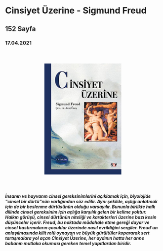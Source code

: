   
# Cinsiyet Üzerine - Sigmund Freud
## 152 Sayfa
### 17.04.2021
  
<br>

  <p align="center" style="padding: 10px">
    <img alt="Cinsiyet-Üzerine-Sigmund-Freud" src="../images/62_cinsiyet_uzerine.jpg" width="250">
    <br>

<br>
<br>


***İnsanın ve hayvanın cinsel gereksinimlerini açıklamak için, biyolojide "cinsel bir dürtü"nün varlığından söz edilir. Aynı şekilde, açlığı anlatmak için de bir beslenme dürtüsünün olduğu varsayılır. Bununla birlikte halk dilinde cinsel gereksinim için açlığa karşılık gelen bir kelime yoktur. Halkın görüşü, cinsel dürtünün niteliği ve karakterleri üzerine bazı kesin düşünceler içerir. Freud, bu noktada müdahale etme gereği duyar ve cinsel bastırmaların çocuklar üzerinde nasıl evrildiğini sergiler. Freud'un anlaşılmasında kilit rolü oynayan ve büyük gürültüler kopararak sert tartışmalara yol açan Cinsiyet Üzerine, her aydının hatta her anne babanın mutlaka okuması gereken temel yapıtlardan biridir.***



